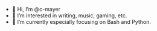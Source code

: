 - 👋 Hi, I’m @c-mayer
- 👀 I’m interested in writing, music, gaming, etc.
- 🌱 I’m currently especially focusing on Bash and Python.

<!---
c-mayer/c-mayer is a ✨ special ✨ repository because its `README.md` (this file) appears on your GitHub profile.
You can click the Preview link to take a look at your changes.
--->
